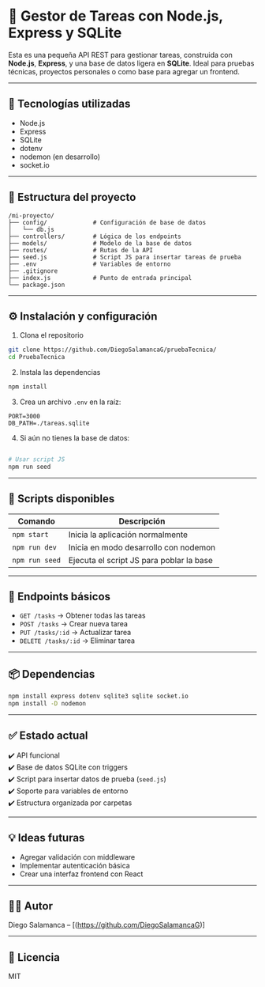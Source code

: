 # 📝 Gestor de Tareas con Node.js, Express y SQLite

Esta es una pequeña API REST para gestionar tareas, construida con **Node.js**, **Express**, y una base de datos ligera en **SQLite**. Ideal para pruebas técnicas, proyectos personales o como base para agregar un frontend.

---

## 🚀 Tecnologías utilizadas

- Node.js
- Express
- SQLite
- dotenv
- nodemon (en desarrollo)
- socket.io

---

## 📁 Estructura del proyecto

```
/mi-proyecto/
├── config/             # Configuración de base de datos
│   └── db.js
├── controllers/        # Lógica de los endpoints
├── models/             # Modelo de la base de datos
├── routes/             # Rutas de la API
├── seed.js             # Script JS para insertar tareas de prueba
├── .env                # Variables de entorno
├── .gitignore
├── index.js            # Punto de entrada principal
└── package.json
```

---

## ⚙️ Instalación y configuración

1. Clona el repositorio

```bash
git clone https://github.com/DiegoSalamancaG/pruebaTecnica/
cd PruebaTecnica
```

2. Instala las dependencias

```bash
npm install
```

3. Crea un archivo `.env` en la raíz:

```
PORT=3000
DB_PATH=./tareas.sqlite
```

4. Si aún no tienes la base de datos:

```bash

# Usar script JS
npm run seed
```

---

## 🧪 Scripts disponibles

| Comando        | Descripción                              |
| -------------- | ---------------------------------------- |
| `npm start`    | Inicia la aplicación normalmente         |
| `npm run dev`  | Inicia en modo desarrollo con nodemon    |
| `npm run seed` | Ejecuta el script JS para poblar la base |

---

## 🔌 Endpoints básicos

- `GET /tasks` → Obtener todas las tareas
- `POST /tasks` → Crear nueva tarea
- `PUT /tasks/:id` → Actualizar tarea
- `DELETE /tasks/:id` → Eliminar tarea

---

## 📦 Dependencias

```bash
npm install express dotenv sqlite3 sqlite socket.io
npm install -D nodemon
```

---

## ✅ Estado actual

✔️ API funcional  
✔️ Base de datos SQLite con triggers  
✔️ Script para insertar datos de prueba (`seed.js`)  
✔️ Soporte para variables de entorno  
✔️ Estructura organizada por carpetas

---

## 💡 Ideas futuras

- Agregar validación con middleware
- Implementar autenticación básica
- Crear una interfaz frontend con React

---

## 🧑‍💻 Autor

Diego Salamanca – [(https://github.com/DiegoSalamancaG)]

---

## 📄 Licencia

MIT
